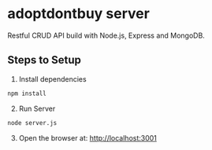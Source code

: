# adoptdontbuy server

Restful CRUD API build with Node.js, Express and MongoDB.

## Steps to Setup

1. Install dependencies

```bash
npm install
```

2. Run Server

```bash
node server.js
```
3. Open the browser at: <http://localhost:3001>
